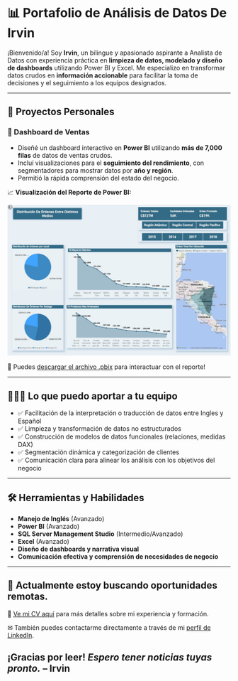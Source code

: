 # 📊 Portafolio de Análisis de Datos De Irvin

¡Bienvenido/a! Soy **Irvin**, un bilingue y apasionado aspirante a Analista de Datos con experiencia práctica en **limpieza de datos, modelado y diseño de dashboards** utilizando Power BI y Excel. Me especializo en transformar datos crudos en **información accionable** para facilitar la toma de decisiones y el seguimiento a los equipos designados.

---

## 💼 Proyectos Personales

### 🔹 Dashboard de Ventas
- Diseñé un dashboard interactivo en **Power BI** utilizando **más de 7,000 filas** de datos de ventas crudos.
- Incluí visualizaciones para el **seguimiento del rendimiento**, con segmentadores para mostrar datos por **año y región**.
- Permitió la rápida comprensión del estado del negocio.

📈 **Visualización del Reporte de Power BI:**  

![Dashboard Preview](https://github.com/Irvyandl/Portafolio/raw/main/WhatsApp%20Image%202025-06-13%20at%2021.21.46_93325503.jpg)


🔗 Puedes [descargar el archivo .pbix](https://github.com/Irvyandl/Portafolio/raw/refs/heads/main/ReporteDeVentas.pbix) para interactuar con el reporte!

---

## 👨🏻‍💻 Lo que puedo aportar a tu equipo

- ✅ Facilitación de la interpretación o traducción de datos entre Ingles y Español 
- ✅ Limpieza y transformación de datos no estructurados 
- ✅ Construcción de modelos de datos funcionales (relaciones, medidas DAX)  
- ✅ Segmentación dinámica y categorización de clientes  
- ✅ Comunicación clara para alinear los análisis con los objetivos del negocio  

---

## 🛠️ Herramientas y Habilidades

- **Manejo de Inglés** (Avanzado) 
- **Power BI** (Avanzado)  
- **SQL Server Management Studio** (Intermedio/Avanzado)  
- **Excel** (Avanzado)  
- **Diseño de dashboards y narrativa visual**  
- **Comunicación efectiva y comprensión de necesidades de negocio**  

---

## 💌 Actualmente estoy buscando **oportunidades remotas**.

📄 [Ve mi CV aquí](https://drive.google.com/file/d/1dLmHANMRhzhqYuJ3a9PJvw1xrRwCSUvz/view?usp=drive_link) para más detalles sobre mi experiencia y formación.

✉ También puedes contactarme directamente a través de mi [perfil de LinkedIn](http://www.linkedin.com/in/irvin-prado-6961b1363).

## ¡Gracias por leer! *Espero tener noticias tuyas pronto.* – Irvin
